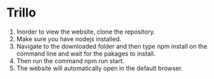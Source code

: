 # Trillo

1) Inorder to view the website, clone the repository.
2) Make sure you have nodejs installed.
3) Navigate to the downloaded folder and then type npm install on the command line and wait for the pakages to install.
4) Then run the command npm run start.
5) The website will automatically open in the default browser.
